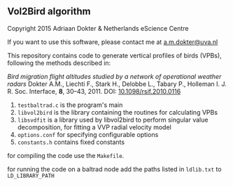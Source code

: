 ## Vol2Bird algorithm
Copyright 2015 Adriaan Dokter & Netherlands eScience Centre

If you want to use this software, please contact me at a.m.dokter@uva.nl

This repository contains code to generate vertical profiles of birds (VPBs), following the methods described in:

*Bird migration flight altitudes studied by a network of operational weather radars*
Dokter A.M., Liechti F., Stark H., Delobbe L., Tabary P., Holleman I.
J. R. Soc. Interface, **8**, 30–43, 2011.
DOI: [10.1098/rsif.2010.0116](https://doi.org/10.1098/rsif.2010.0116)

1. `testbaltrad.c` is the program's main
2. `libvol2bird` is the library containing the routines for calculating VPBs
3. `libsvdfit` is a library used by libvol2bird to perform singular value decomposition, for fitting a VVP radial velocity model
4. `options.conf` for specifying configurable options
5. `constants.h` contains fixed constants

for compiling the code use the `Makefile`.

for running the code on a baltrad node add the paths listed in `ldlib.txt` to `LD_LIBRARY_PATH`
